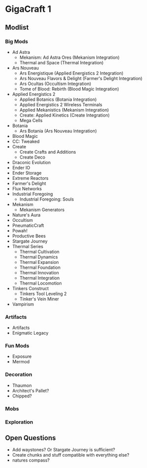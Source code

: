 # GigaCraft 1

## Modlist

### Big Mods

* Ad Astra
  * Mekanism: Ad Astra Ores (Mekanism Integration)
  * Thermal and Space (Thermal Integration)
* Ars Nouveau
  * Ars Energistique (Applied Energistics 2 Integration)
  * Ars Nouveau Flavors & Delight (Farmer's Delight Integration)
  * Ars Ocultas (Occultism Integration)
  * Tome of Blood: Rebirth (Blood Magic Integration)
* Applied Energistics 2
  * Applied Botanics (Botania Integration)
  * Applied Energistics 2 Wireless Terminals
  * Applied Mekanistics (Mekanism Integration)
  * Create: Applied Kinetics (Create Integration)
  * Mega Cells
* Botania
  * Ars Botania (Ars Nouveau Integration)
* Blood Magic
* CC: Tweaked
* Create
  * Create Crafts and Additions
  * Create Deco
* Draconic Evolution
* Ender IO
* Ender Storage
* Extreme Reactors
* Farmer's Delight
* Flux Networks
* Industrial Foregoing
  * Industrial Foregoing: Souls
* Mekanism
  * Mekanism Generators
* Nature's Aura
* Occultism
* PneumaticCraft
* Powah!
* Productive Bees
* Stargate Journey
* Thermal Series
  * Thermal Cultivation
  * Thermal Dynamics
  * Thermal Expansion
  * Thermal Foundation
  * Thermal Innovation
  * Thermal Integration
  * Thermal Locomotion
* Tinkers Construct
  * Tinkers Tool Leveling 2
  * Tinker's Vein Miner
* Vampirism

### Artifacts

* Artifacts
* Enigmatic Legacy

### Fun Mods

* Exposure
* Mermod

### Decoration

* Thaumon
* Architect's Pallet?
* Chipped?

### Mobs

### Exploration

## Open Questions

* Add waystones? Or Stargate Journey is sufficient?
* Create chunks and stuff compatible with everything else?
* natures compass?
